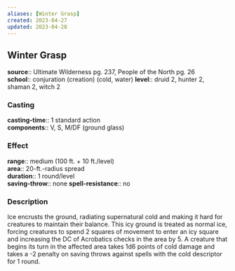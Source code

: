 ```yaml
---
aliases: [Winter Grasp]
created: 2023-04-27
updated: 2023-04-28
---
```


## Winter Grasp

**source**:: Ultimate Wilderness pg. 237, People of the North pg. 26  
**school**:: conjuration (creation) (cold, water)
**level**:: druid 2, hunter 2, shaman 2, witch 2

### Casting

**casting-time**:: 1 standard action  
**components**:: V, S, M/DF (ground glass)

### Effect

**range**:: medium (100 ft. + 10 ft./level)  
**area**:: 20-ft.-radius spread  
**duration**:: 1 round/level  
**saving-throw**:: none
**spell-resistance**:: no

### Description

Ice encrusts the ground, radiating supernatural cold and making it hard for creatures to maintain their balance. This icy ground is treated as normal ice, forcing creatures to spend 2 squares of movement to enter an icy square and increasing the DC of Acrobatics checks in the area by 5. A creature that begins its turn in the affected area takes 1d6 points of cold damage and takes a -2 penalty on saving throws against spells with the cold descriptor for 1 round.
